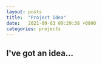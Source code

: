```yaml
---
layout: posts
title:  "Project Idea"
date:   2021-09-03 09:29:38 +0800
categories: projects
---
```

## I've got an idea...  


